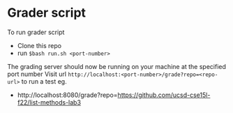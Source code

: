 # Grader script

To run grader script 
- Clone this repo
- run `$bash run.sh <port-number>`

The grading server should now be running on your machine at the specified port number
Visit url `http://localhost:<port-number>/grade?repo=<repo-url>` to run a test
eg.
- http://localhost:8080/grade?repo=https://github.com/ucsd-cse15l-f22/list-methods-lab3
